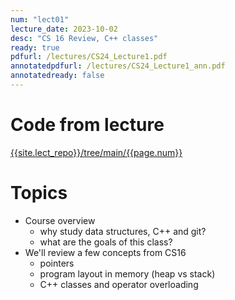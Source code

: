 ```yaml
---
num: "lect01"
lecture_date: 2023-10-02
desc: "CS 16 Review, C++ classes"
ready: true
pdfurl: /lectures/CS24_Lecture1.pdf
annotatedpdfurl: /lectures/CS24_Lecture1_ann.pdf
annotatedready: false
---
```


# Code from lecture

[{{site.lect_repo}}/tree/main/{{page.num}}]({{site.lect_repo}}/tree/main/{{page.num}})


# Topics

* Course overview 
	- why study data structures, C++ and git?
	- what are the goals of this class?
* We'll review a few concepts from CS16
	- pointers
	- program layout in memory (heap vs stack)
	- C++ classes and operator overloading

